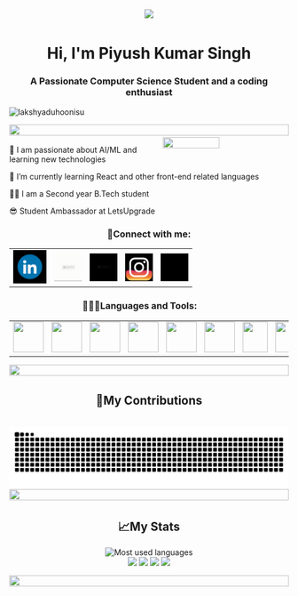 <h1 align="center">
    <img src="https://readme-typing-svg.herokuapp.com/?font=Righteous&size=35&center=true&vCenter=true&width=500&height=70&duration=5000&lines=Welcome+to+my+GitHub!;" />
</h1>



<h1 align="center">Hi, I'm Piyush Kumar Singh</h1>
<h3 align="center">A Passionate Computer Science Student and a coding enthusiast</h3>

<p align="left"> 
    <img src="https://komarev.com/ghpvc/?username=lakshyaduhoonisu&label=Profile%20views&color=0e75b6&style=flat" alt="lakshyaduhoonisu" /> 
</p>
</div>
<div>
<img src="https://i.imgur.com/dBaSKWF.gif" height="20" width="100%">
<img src="https://i.giphy.com/JqmupuTVZYaQX5s094.webp" height="45%" width="45%" align="right">
<p>🔭 I am passionate about AI/ML and learning new technologies</p>

<p>🌱 I’m currently learning React and other front-end related languages</p>

<p>👨‍💻 I am a Second year B.Tech student</p>

<p>😎 Student Ambassador at LetsUpgrade</p>
<h3 align="center">📱Connect with me:</h3>

 <div align="center">
    <table>
        <tr>
            <td>
                <a href="https://www.linkedin.com/in/piyush-kumar-singh-2a45132a3/" target="blank">
                    <img src="https://github.com/PiyushKumarSingh-90/gif/blob/main/372102050_LINKEDIN_ICON_TRANSPARENT_1080%20(3).gif" height="60" width="60">
                </a>
            </td>
            <td >
                <a href="https://mail.google.com/mail/?view=cm&fs=1&to=2023.piyushs@isu.ac.in" target="_blank">
                    <img align="center" src="https://github.com/PiyushKumarSingh-90/gif/blob/main/372102050_LINKEDIN_ICON_TRANSPARENT_1080%20(2).gif" alt="gmail logo" height="50" width="50">
                </a>
            </td>
            <td >
                <a href="https://x.com/piyush_tec34082" target="blank">
                    <img align="center" src="https://github.com/PiyushKumarSingh-90/gif/blob/main/372102050_LINKEDIN_ICON_TRANSPARENT_1080%20(4).gif" alt="Piyush_Singh" height="50" width="50">
                </a>
            </td>
            <td >
                <a href="https://www.instagram.com/p.singh__21/" target="blank">
                    <img align="center" src="https://github.com/PiyushKumarSingh-90/gif/blob/main/Instagram%20(1).gif" alt="Piyush_Singh" height="50" width="50">
                </a>
            </td>
            <td>
                <a href="" target="blank">
                    <img align="center" src="https://github.com/PiyushKumarSingh-90/gif/blob/main/Instagram%20(2).gif" alt="Piyush_Singh" height="50" width="50">
                </a>
            </td>
        </tr>
    </table>
</div>


<h3 align="left">&nbsp;&nbsp;&nbsp;&nbsp;&nbsp;&nbsp;&nbsp;&nbsp;&nbsp;&nbsp;&nbsp;&nbsp;&nbsp;&nbsp;&nbsp;&nbsp;&nbsp;&nbsp;&nbsp;&nbsp;&nbsp;&nbsp;&nbsp;&nbsp;&nbsp;&nbsp;&nbsp;&nbsp;&nbsp;&nbsp;&nbsp;&nbsp;&nbsp;&nbsp;🧑🏻‍💻Languages and Tools:</h3>
<p align="left"> 

<div>
   <table>
  
  <tr>
    <td>
        <img src="https://upload.wikimedia.org/wikipedia/commons/1/19/C_Logo.png" width="55" height="55"/>
    </td>
  

 <td>
           <img src="https://upload.wikimedia.org/wikipedia/commons/thumb/1/18/ISO_C%2B%2B_Logo.svg/911px-ISO_C%2B%2B_Logo.svg.png" width="55" height="55"/>
</td>
  

<td>
    <img src="https://upload.wikimedia.org/wikipedia/commons/thumb/a/ae/Github-desktop-logo-symbol.svg/1200px-Github-desktop-logo-symbol.svg.png" width="55" height="55"/>
</td>
   
<td>
    <img src="https://upload.wikimedia.org/wikipedia/commons/thumb/0/0a/Python.svg/640px-Python.svg.png" width="55" height="55"/>
</td>
    
  
 
 <td>
     <img src="https://cdn.worldvectorlogo.com/logos/scratch-cat.svg" width="55" height="55"/>
 </td>
    
 
 
 <td><img src="https://upload.wikimedia.org/wikipedia/commons/thumb/6/61/HTML5_logo_and_wordmark.svg/512px-HTML5_logo_and_wordmark.svg.png"  width="55" height="55"/></td>
   

 <td><img src="https://upload.wikimedia.org/wikipedia/commons/thumb/d/d5/CSS3_logo_and_wordmark.svg/726px-CSS3_logo_and_wordmark.svg.png"  width="45" height="55"/></td>
   
  
 <td><img src="https://upload.wikimedia.org/wikipedia/commons/thumb/b/ba/Javascript_badge.svg/1200px-Javascript_badge.svg.png"  width="55" height="55"/></td>
    
  
<td><img src="https://upload.wikimedia.org/wikipedia/commons/thumb/a/a7/React-icon.svg/2300px-React-icon.svg.png"  width="45" height="40"/></td>
    
 
 <td><img src="https://upload.wikimedia.org/wikipedia/commons/thumb/3/33/Figma-logo.svg/1200px-Figma-logo.svg.png"  width="30" height="40"/></td>
    
  </tr>
</table>

</p>
</div>

<img src="https://i.imgur.com/dBaSKWF.gif" height="20" width="100%">
<div align="center">
  <h2>💪My Contributions</h2>
  <br>
  <img alt="snake eating my contributions" src="https://raw.githubusercontent.com/LakshyaDuhoonISU/LakshyaDuhoonISU/output/github-contribution-grid-snake.svg" />
</div>
<img src="https://i.imgur.com/dBaSKWF.gif" height="20" width="100%">
<div align="center">
  <h2>📈My Stats</h2>
  <img src="https://github-readme-stats.vercel.app/api/top-langs/?username=LakshyaDuhoonISU&theme=algolia&hide_border=true&langs_count=5" alt="Most used languages" />
</div>
<div align="center">
  <img src="http://github-profile-summary-cards.vercel.app/api/cards/repos-per-language?username=LakshyaDuhoonISU&theme=aura" />
  <img src="http://github-profile-summary-cards.vercel.app/api/cards/most-commit-language?username=LakshyaDuhoonISU&theme=aura" />
  <img src="http://github-profile-summary-cards.vercel.app/api/cards/stats?username=LakshyaDuhoonISU&theme=aura" />
  <img src="http://github-profile-summary-cards.vercel.app/api/cards/productive-time?username=LakshyaDuhoonISU&theme=aura&utcOffset=5.3" />
</div>
<p>
    <div align="center">
    <img src="https://i.imgur.com/dBaSKWF.gif" height="20" width="100%">
   
